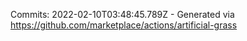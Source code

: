 Commits: 2022-02-10T03:48:45.789Z - Generated via https://github.com/marketplace/actions/artificial-grass
<br>
